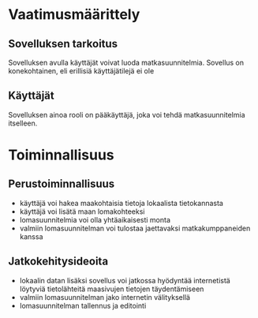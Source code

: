 # Vaatimusmäärittely

## Sovelluksen tarkoitus

Sovelluksen avulla käyttäjät voivat luoda matkasuunnitelmia. Sovellus on konekohtainen, eli erillisiä käyttäjätilejä ei ole

## Käyttäjät

Sovelluksen ainoa rooli on pääkäyttäjä, joka voi tehdä matkasuunnitelmia itselleen.

# Toiminnallisuus

## Perustoiminnallisuus
* käyttäjä voi hakea maakohtaisia tietoja lokaalista tietokannasta
* käyttäjä voi lisätä maan lomakohteeksi
* lomasuunnitelmia voi olla yhtäaikaisesti monta
* valmiin lomasuunnitelman voi tulostaa jaettavaksi matkakumppaneiden kanssa

## Jatkokehitysideoita
* lokaalin datan lisäksi sovellus voi jatkossa hyödyntää internetistä löytyviä tietolähteitä maasivujen tietojen täydentämiseen
* valmiin lomasuunnitelman jako internetin välityksellä
* lomasuunnitelman tallennus ja editointi
